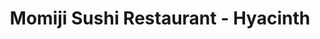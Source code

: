 ---
layout: place
title: "Momiji Sushi Restaurant - Hyacinth"
permalink: /oregon/salem/momiji-sushi-restaurant-hyacinth.html
stateAbbr: OR
stateName: Oregon
cityName: Salem
seo:
  name: "Momiji Sushi Restaurant - Hyacinth"
  type: Restaurant
  links: null
description: "Looking for sushi in Salem, Oregon? Check out Momiji Sushi Restaurant - Hyacinth for a delightful Japanese dining experience. Enjoy a variety of sushi and ot..."
place_id: ChIJa_QBU7b_v1QR3wX8EuRNiJI
photos:
  - name: >-
      places/ChIJa_QBU7b_v1QR3wX8EuRNiJI/photos/AeeoHcIjN8iDaHiNAZPr-9omT37HmhVSCrvULGTHx4dhG-dEadG03SHzauN9qnrph807GVqPGCJh7UKiLkrl76ZlwEFMYbGYNOspFTZHIN4oFO0MYTYcdQp315rPlRY7s5OzQF0KHMxsL8AK4jHTGSOTIoXJidXFd42fItBnACB3Qkk7FF2sBFHbilgDNdDJmtKpaQuMjjCsZmIFMwEFd14QwrWgDreCWoWe90J8QHyER208DNHXmxWpSng8tybqLi0s0K0skDYl0Oc8Qfxh2Trr9zgacHuJeyTrRtmf_d4Q7vdqHA
    widthPx: 1024
    heightPx: 576
    authorAttributions:
      - displayName: Momiji Sushi Restaurant - Hyacinth
        uri: https://maps.google.com/maps/contrib/116474513234322040963
        photoUri: >-
          https://lh3.googleusercontent.com/a-/ALV-UjV8L8uEFOwFnYMK15HoXH03Z4X7njYaQkyEw4Za1pBZufJvHoDc=s100-p-k-no-mo
    flagContentUri: >-
      https://www.google.com/local/imagery/report/?cb_client=maps_api_places.places_api&image_key=!1e10!2sAF1QipPzvXv1cX5_AKqjyL5Muf_q4Q5iwVFzbzI9BWE-&hl=en-US
    googleMapsUri: >-
      https://www.google.com/maps/place//data=!3m4!1e2!3m2!1sAF1QipPzvXv1cX5_AKqjyL5Muf_q4Q5iwVFzbzI9BWE-!2e10!4m2!3m1!1s0x54bfffb65301f46b:0x92884de412fc05df
  - name: >-
      places/ChIJa_QBU7b_v1QR3wX8EuRNiJI/photos/AeeoHcJslddBfumq1YnlkF2ZNCLepnjj1pBDWMPJN_SzQp7OKS-YKwQbUSXQAcN9tbix4R8pQUPt2sTugiLWrXEbYQbn6DMISeWVEMKLxa7G3WmR3r91uuyqMMMGPvjPvxXiNDO4Gk6JWWoWavbLDAg6YBDKVHp76sYDCPQ9Z0ebHEhlmZ_afLmpp_bI81SoLO0OoahDwQTtbzqL5fSAEIuoE8uGGc0b3aP2yQDxvHIDq845tREgt4tLx5v0dmj4YnUVyg9SHP8bEEp_4wDVUBP2ZTf7mQeCilzSPj-hO8gwcyVa_w
    widthPx: 1024
    heightPx: 576
    authorAttributions:
      - displayName: Momiji Sushi Restaurant - Hyacinth
        uri: https://maps.google.com/maps/contrib/116474513234322040963
        photoUri: >-
          https://lh3.googleusercontent.com/a-/ALV-UjV8L8uEFOwFnYMK15HoXH03Z4X7njYaQkyEw4Za1pBZufJvHoDc=s100-p-k-no-mo
    flagContentUri: >-
      https://www.google.com/local/imagery/report/?cb_client=maps_api_places.places_api&image_key=!1e10!2sAF1QipNHArb8xWlqL1J291UAEpYaJ76V1WBM37Vo1Dkd&hl=en-US
    googleMapsUri: >-
      https://www.google.com/maps/place//data=!3m4!1e2!3m2!1sAF1QipNHArb8xWlqL1J291UAEpYaJ76V1WBM37Vo1Dkd!2e10!4m2!3m1!1s0x54bfffb65301f46b:0x92884de412fc05df
  - name: >-
      places/ChIJa_QBU7b_v1QR3wX8EuRNiJI/photos/AeeoHcKVczW5OxQk5h-LNVz9NBqmTjhQOy3LjzE8XdmDIBfaXhXKt72-qBHZ8qG8wh7e_Y8AhXfwPT_oRz6VdPuZ3Dqqx23buYHSzmGPUpBEhGenPaqEuxKcoRAKinlOBGBhb8m9MD-UGXuEs-kM6o3J60dllp5Hhs9imQKToRrrtBdZXKHtKQEGSLnnMy9Sfo_rgmCGPKKfyncAvd0WH7DCedfywPJJCBjVjTelRjlmKjGKfCH7_cvak-DdAvfY_dN99wZ_aX0D6DcYEUfF34113ykZpPqXDzbgtSqWH4W7c9E-2A
    widthPx: 1024
    heightPx: 576
    authorAttributions:
      - displayName: Momiji Sushi Restaurant - Hyacinth
        uri: https://maps.google.com/maps/contrib/116474513234322040963
        photoUri: >-
          https://lh3.googleusercontent.com/a-/ALV-UjV8L8uEFOwFnYMK15HoXH03Z4X7njYaQkyEw4Za1pBZufJvHoDc=s100-p-k-no-mo
    flagContentUri: >-
      https://www.google.com/local/imagery/report/?cb_client=maps_api_places.places_api&image_key=!1e10!2sAF1QipM06O1eUvtJk20a9DEHm2nWhpyJtjQFluMX9tRs&hl=en-US
    googleMapsUri: >-
      https://www.google.com/maps/place//data=!3m4!1e2!3m2!1sAF1QipM06O1eUvtJk20a9DEHm2nWhpyJtjQFluMX9tRs!2e10!4m2!3m1!1s0x54bfffb65301f46b:0x92884de412fc05df
  - name: >-
      places/ChIJa_QBU7b_v1QR3wX8EuRNiJI/photos/AeeoHcJ3rv1xPdErqHodd-TMVLGl110iHgDV4NckpOSwWrVOm7pQxnzGP2gAl5t6SWAMgQutYGdkKynUxONGlCpnjNieEn6wMgIziRxJkBez6R8G3WLNwAyW_s-4RYJotKzHCOcRZskUP1-kRU40l49XsHPPDD20YSnkvhVPhNvdzINo56JCHm2TnMHWDl7gv4Zh-LRKinkVnI2lkCO9g8m_56IZDGskKk93XJro6sY339Pe--vSNX1Pt4YFmKdA3eEDfPS4vb7aUDZ5uciwEiegmWoQM7A2x-ygmS0CHWcmCSKaIg
    widthPx: 800
    heightPx: 800
    authorAttributions:
      - displayName: Momiji Sushi Restaurant - Hyacinth
        uri: https://maps.google.com/maps/contrib/116474513234322040963
        photoUri: >-
          https://lh3.googleusercontent.com/a-/ALV-UjV8L8uEFOwFnYMK15HoXH03Z4X7njYaQkyEw4Za1pBZufJvHoDc=s100-p-k-no-mo
    flagContentUri: >-
      https://www.google.com/local/imagery/report/?cb_client=maps_api_places.places_api&image_key=!1e10!2sAF1QipO9acU-1KFS3vDK83NFiDNQKnw6sGUFBfx21ves&hl=en-US
    googleMapsUri: >-
      https://www.google.com/maps/place//data=!3m4!1e2!3m2!1sAF1QipO9acU-1KFS3vDK83NFiDNQKnw6sGUFBfx21ves!2e10!4m2!3m1!1s0x54bfffb65301f46b:0x92884de412fc05df
  - name: >-
      places/ChIJa_QBU7b_v1QR3wX8EuRNiJI/photos/AeeoHcLP06JJMZ8qMKlWtHPmWZvHP8MF8ZCxZvKPvUhODFOPqrRmOvGIewKdPkaxk-dpki4STPW8m3oNFL6Y8fMBLny8dSdtvM6dqRLVZb8jZqum3KwpzAxWmV_Bk2UMtF-o1_4Lwioq8lHksbTzv-GUsFlvD_GgRAy8XDNWQH6ZfCn67Yhg4sKvWq6KDfe4DOmv1_8voz8TjZmof0_0T5NHKcyeXMI4HZe_GVKwzvzSLM1UKPpFGCLun9T30h4D3m5u_mKXqxoEOywGTGjRZvkrB4btFfWugo-K5EXG2xgFBCm6dA
    widthPx: 1024
    heightPx: 576
    authorAttributions:
      - displayName: Momiji Sushi Restaurant - Hyacinth
        uri: https://maps.google.com/maps/contrib/116474513234322040963
        photoUri: >-
          https://lh3.googleusercontent.com/a-/ALV-UjV8L8uEFOwFnYMK15HoXH03Z4X7njYaQkyEw4Za1pBZufJvHoDc=s100-p-k-no-mo
    flagContentUri: >-
      https://www.google.com/local/imagery/report/?cb_client=maps_api_places.places_api&image_key=!1e10!2sAF1QipMhoVjN-CKhO6DZ3WXsB9y6FUbFjxbcyoz3cWrM&hl=en-US
    googleMapsUri: >-
      https://www.google.com/maps/place//data=!3m4!1e2!3m2!1sAF1QipMhoVjN-CKhO6DZ3WXsB9y6FUbFjxbcyoz3cWrM!2e10!4m2!3m1!1s0x54bfffb65301f46b:0x92884de412fc05df
  - name: >-
      places/ChIJa_QBU7b_v1QR3wX8EuRNiJI/photos/AeeoHcK311kw55TU0Zha2WbZOJLFRoP3MNnC4KbA4hq3eCDJ8qJv_xgBKKyi2kgfp2mKmPpI6BOGe0DBZUS3Zc_R5WeGzFwRqHlj7p3Fc52ECKzPxvjCI-NRJY0Cl_eLvqUh9YE-GqZJ9wDsnZlSfiqJgTK2IPSpetThxHk6zX0njruoERZKYaBsyrJXEgs55tXG8J8gygN8Re0m_4k4cn04sdfb4VczPlumFprFUb8k_TWBztD5zPLqilgPM9iTxb4mjlgyLuwsIoAt4h8w6HzRIJaStxxHARwQ3xFzs1SZCjBb6A
    widthPx: 1024
    heightPx: 576
    authorAttributions:
      - displayName: Momiji Sushi Restaurant - Hyacinth
        uri: https://maps.google.com/maps/contrib/116474513234322040963
        photoUri: >-
          https://lh3.googleusercontent.com/a-/ALV-UjV8L8uEFOwFnYMK15HoXH03Z4X7njYaQkyEw4Za1pBZufJvHoDc=s100-p-k-no-mo
    flagContentUri: >-
      https://www.google.com/local/imagery/report/?cb_client=maps_api_places.places_api&image_key=!1e10!2sAF1QipMEtsZXnL1T-RMjxPCnJNetX-oM9HX6jua_tsOO&hl=en-US
    googleMapsUri: >-
      https://www.google.com/maps/place//data=!3m4!1e2!3m2!1sAF1QipMEtsZXnL1T-RMjxPCnJNetX-oM9HX6jua_tsOO!2e10!4m2!3m1!1s0x54bfffb65301f46b:0x92884de412fc05df
  - name: >-
      places/ChIJa_QBU7b_v1QR3wX8EuRNiJI/photos/AeeoHcKcuoITtZ0_NFAtbMRuiCz_bYz5x3Py34DK8Pt0m_p3aSBOXX6GgyPpv_ZEEASjmYtkaGLuvTmr7Svjkge74Uc0BkxF5JdhKoGv1x2h6C74X2AeQ-wCoXZln_eD2yv0hE34WgJ8bPEQ68UYjsOfYLoaLPnO1mU27s4e9GMfibeUgktglE9T61vyPnINz8ctI1v2UxVB7iudBc7yThwO1Zw2lZVhE-O_-D2AQKeH3TSd_RVn54PhX-ldQFHPAiOYjaPKjCu2Yq0miQGQF7iHHzAd-mpwwuGZmaAMTnvlhOihyA
    widthPx: 1000
    heightPx: 1000
    authorAttributions:
      - displayName: Momiji Sushi Restaurant - Hyacinth
        uri: https://maps.google.com/maps/contrib/116474513234322040963
        photoUri: >-
          https://lh3.googleusercontent.com/a-/ALV-UjV8L8uEFOwFnYMK15HoXH03Z4X7njYaQkyEw4Za1pBZufJvHoDc=s100-p-k-no-mo
    flagContentUri: >-
      https://www.google.com/local/imagery/report/?cb_client=maps_api_places.places_api&image_key=!1e10!2sAF1QipNmVvAamOu7CdRnzf9-yiZMKhJdxu2Xc5ffpOC5&hl=en-US
    googleMapsUri: >-
      https://www.google.com/maps/place//data=!3m4!1e2!3m2!1sAF1QipNmVvAamOu7CdRnzf9-yiZMKhJdxu2Xc5ffpOC5!2e10!4m2!3m1!1s0x54bfffb65301f46b:0x92884de412fc05df
  - name: >-
      places/ChIJa_QBU7b_v1QR3wX8EuRNiJI/photos/AeeoHcI1CHopDmSTxYVKltPccIqvbrulzujFi29q7xVLbblLhGHDSrOaYUlJxqx5hg8koZo3r-V3iEUvZRDhRA9RcJdUZNOJ_TNvcgkyV7dGKsXWVOO_qaOHar_ZnsyEMgETra_ruCV0EtJUp1uM3EDYt6HJCQ-K8PzPT5oWGZb2IvYq7pREdL3XqykD9NSJ4LpRGLnzT6aRW2hrYLDMDktxF-5vwA-OIvn5JhMXvJGxI8y4hwlNuzbqFLUiicgDaZFhoG8eX30qoH8Np4l_VgIX2MF8lZG0SrVWLn844frFrwHjUA
    widthPx: 1024
    heightPx: 576
    authorAttributions:
      - displayName: Momiji Sushi Restaurant - Hyacinth
        uri: https://maps.google.com/maps/contrib/116474513234322040963
        photoUri: >-
          https://lh3.googleusercontent.com/a-/ALV-UjV8L8uEFOwFnYMK15HoXH03Z4X7njYaQkyEw4Za1pBZufJvHoDc=s100-p-k-no-mo
    flagContentUri: >-
      https://www.google.com/local/imagery/report/?cb_client=maps_api_places.places_api&image_key=!1e10!2sAF1QipOT78MyBp6QJv5dZzA8Puz3z_ITpTONNcvW42F-&hl=en-US
    googleMapsUri: >-
      https://www.google.com/maps/place//data=!3m4!1e2!3m2!1sAF1QipOT78MyBp6QJv5dZzA8Puz3z_ITpTONNcvW42F-!2e10!4m2!3m1!1s0x54bfffb65301f46b:0x92884de412fc05df
  - name: >-
      places/ChIJa_QBU7b_v1QR3wX8EuRNiJI/photos/AeeoHcK0DyajnLQpIBQUcwIWaWyjPtQabIslFCIy9sAW5CTsQ6hAvQwnBkoYJrfqvd_QYEkqNfHzGKvE_ogq56rMLjjs5fMa6xnCVlHNoJxobU6RqMUeKWmmm95Gf2NsE9pteia1UUk-AMrnfTW0sG26n-v1jVM3GwSpgJwGs9T5Zol29PEN6gRIAQQZkoD7XvTfif7a8YpFIBM7cfARR6i2Y28-v8RB72Tbu8-4NVhgpDsSgd0AoTXkCoGqs0oUrzZcIKkSzRSoLnbSfwFmByTLKmJxMt7yapQCKHVeRHUUd31HyA
    widthPx: 1024
    heightPx: 576
    authorAttributions:
      - displayName: Momiji Sushi Restaurant - Hyacinth
        uri: https://maps.google.com/maps/contrib/116474513234322040963
        photoUri: >-
          https://lh3.googleusercontent.com/a-/ALV-UjV8L8uEFOwFnYMK15HoXH03Z4X7njYaQkyEw4Za1pBZufJvHoDc=s100-p-k-no-mo
    flagContentUri: >-
      https://www.google.com/local/imagery/report/?cb_client=maps_api_places.places_api&image_key=!1e10!2sAF1QipN9qNPiHSjMmHLCp9OLblAuJ_Xgel40jlfL0UGB&hl=en-US
    googleMapsUri: >-
      https://www.google.com/maps/place//data=!3m4!1e2!3m2!1sAF1QipN9qNPiHSjMmHLCp9OLblAuJ_Xgel40jlfL0UGB!2e10!4m2!3m1!1s0x54bfffb65301f46b:0x92884de412fc05df
  - name: >-
      places/ChIJa_QBU7b_v1QR3wX8EuRNiJI/photos/AeeoHcK0tm-lgq0o3eTzeIMkR2ar5QG5-aGRkrKcO4n4iQYP6nXSmnkiNqvnzvi_kLgl6_Uin-uZ8s_okI6gPxwlD9ejJMEmsEBr5H-Ks2w7k1ibSjYoyp5qSzN3myiRpLr2a3PTLLwIrX7ygo1LO5ZdbquFHsIEDa5lLBIEFnmDDeR2v322mmjzXqQ24il8jIA1Yni7v0P4kcd1BOTwavaXjQ16bPKGh4npHQa68MqQagduAgU7Mi4GcQNtzZkVItROtz1VHDLNR27br4w86HcHyeGH9Dv7oplduCm4SYA5TrSyuA
    widthPx: 1024
    heightPx: 576
    authorAttributions:
      - displayName: Momiji Sushi Restaurant - Hyacinth
        uri: https://maps.google.com/maps/contrib/116474513234322040963
        photoUri: >-
          https://lh3.googleusercontent.com/a-/ALV-UjV8L8uEFOwFnYMK15HoXH03Z4X7njYaQkyEw4Za1pBZufJvHoDc=s100-p-k-no-mo
    flagContentUri: >-
      https://www.google.com/local/imagery/report/?cb_client=maps_api_places.places_api&image_key=!1e10!2sAF1QipOZ7DHoTiVNnH8KXASe0vcYORkStwRw8pEpKxty&hl=en-US
    googleMapsUri: >-
      https://www.google.com/maps/place//data=!3m4!1e2!3m2!1sAF1QipOZ7DHoTiVNnH8KXASe0vcYORkStwRw8pEpKxty!2e10!4m2!3m1!1s0x54bfffb65301f46b:0x92884de412fc05df
address: 2195 Hyacinth St NE, Salem, OR 97301, USA
street: 2195 Hyacinth St NE
city: Salem
state: OR
zip: '97301'
country: USA
neighborhood: Northgate
latitude: '44.981132'
longitude: '-123.001533'
accessibility_options:
  wheelchairAccessibleParking: true
  wheelchairAccessibleEntrance: true
  wheelchairAccessibleRestroom: true
  wheelchairAccessibleSeating: true
business_status: OPERATIONAL
name: Momiji Sushi Restaurant - Hyacinth
google_maps_links:
  directionsUri: >-
    https://www.google.com/maps/dir//''/data=!4m7!4m6!1m1!4e2!1m2!1m1!1s0x54bfffb65301f46b:0x92884de412fc05df!3e0
  placeUri: https://maps.google.com/?cid=10558774968336516575
  writeAReviewUri: >-
    https://www.google.com/maps/place//data=!4m3!3m2!1s0x54bfffb65301f46b:0x92884de412fc05df!12e1
  reviewsUri: >-
    https://www.google.com/maps/place//data=!4m4!3m3!1s0x54bfffb65301f46b:0x92884de412fc05df!9m1!1b1
  photosUri: >-
    https://www.google.com/maps/place//data=!4m3!3m2!1s0x54bfffb65301f46b:0x92884de412fc05df!10e5
primary_type: Japanese Restaurant
opening_hours:
  regular: null
  current: null
secondary_opening_hours:
  regular:
    weekdayDescriptions: null
    type: null
  current:
    weekdayDescriptions: null
    type: null
phone: null
price_level: null
price_range: null
rating: null
rating_count: 0
website: null
reviews: null
parking_options: null
payment_options: null
allow_dogs: null
curbside_pickup: null
delivery: null
dine_in: null
good_for_children: null
good_for_groups: null
good_for_sports: null
live_music: null
menu_for_children: null
outdoor_seating: null
reservable: null
restroom: null
serves_beer: null
serves_breakfast: null
serves_brunch: null
serves_cocktails: null
serves_coffee: null
serves_dinner: null
serves_dessert: null
serves_lunch: null
serves_vegetarian_food: null
serves_wine: null
takeout: null
summary: null

---